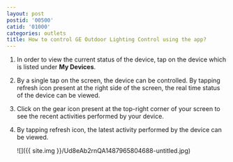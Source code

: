 ```yaml
---
layout: post
postid: '00500'
catid: '01000'
categories: outlets
title: How to control GE Outdoor Lighting Control using the app?
---
```


1. In order to view the current status of the device, tap on the device which is listed under **My Devices**.

2. By a single tap on the screen, the device can be controlled. By tapping refresh icon present at the right side of the screen, the real time status of the device can be viewed.

3. Click on the gear icon present at the top-right corner of your screen to see the recent activities performed by your device.

4. By tapping refresh icon, the latest activity performed by the device can be viewed.

    ![]({{ site.img }}/Ud8eAb2rnQA1487965804688-untitled.jpg)